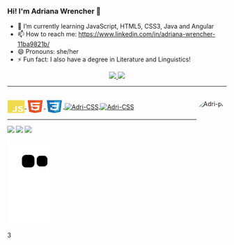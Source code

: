 ### Hi! I'm Adriana Wrencher 👋

- 🌱 I’m currently learning JavaScript, HTML5, CSS3, Java and Angular
- 📫 How to reach me: https://www.linkedin.com/in/adriana-wrencher-11ba9821b/
- 😄 Pronouns: she/her
- ⚡ Fun fact: I also have a degree in Literature and Linguistics! 

<div align="center">
  <a href="https://github.com/adrianawrencher">
  <img height="140em" src="https://github-readme-stats.vercel.app/api?username=adrianawrencher&show_icons=true&theme=dracula&include_all_commits=true&count_private=true"/>
  <img height="140em" src="https://github-readme-stats.vercel.app/api/top-langs/?username=adrianawrencher&layout=compact&langs_count=7&theme=dracula"/>
</div>
  <hr/>
  <div style="display: inline_block"><br>
  <img align="center" alt="Adri-Js" height="30" width="40" src="https://raw.githubusercontent.com/devicons/devicon/master/icons/javascript/javascript-plain.svg">
  <img align="center" alt="Adri-HTML" height="30" width="40" src="https://raw.githubusercontent.com/devicons/devicon/master/icons/html5/html5-original.svg">
  <img align="center" alt="Adri-CSS" height="30" width="40" src="https://raw.githubusercontent.com/devicons/devicon/master/icons/css3/css3-original.svg">
  <img align="center" alt="Adri-CSS" height="30" width="40" src="https://cdn.jsdelivr.net/gh/devicons/devicon/icons/angularjs/angularjs-original.svg" />
  <img align="center" alt="Adri-CSS" height="30" width="40" src="https://cdn.jsdelivr.net/gh/devicons/devicon/icons/java/java-original.svg" />
  <img align="right" alt="Adri-pic" height="80" style="border-radius:50px;" src="https://wollen.org/blog/wp-content/uploads/2021/04/hello_world_title3.gif?height=200" />
</div>
  
  <hr/>
  <div>
 

  <a href = "mailto:adrianawrencher@gmail.com"><img src="https://img.shields.io/badge/-Gmail-%23333?style=for-the-badge&logo=gmail&logoColor=white" target="_blank"></a>
  <a href="https://www.linkedin.com/in/adriana-wrencher-11ba9821b/" target="_blank"><img src="https://img.shields.io/badge/-LinkedIn-%230077B5?style=for-the-badge&logo=linkedin&logoColor=white" target="_blank"></a> 
  <a href="https://wa.me/5561982762799"><img src="https://img.shields.io/badge/WhatsApp-25D366?style=for-the-badge&logo=whatsapp&logoColor=white"></a>
 
  ![Snake animation](https://github.com/adrianawrencher/adrianawrencher/blob/output/github-contribution-grid-snake.svg)
  </div>
3

